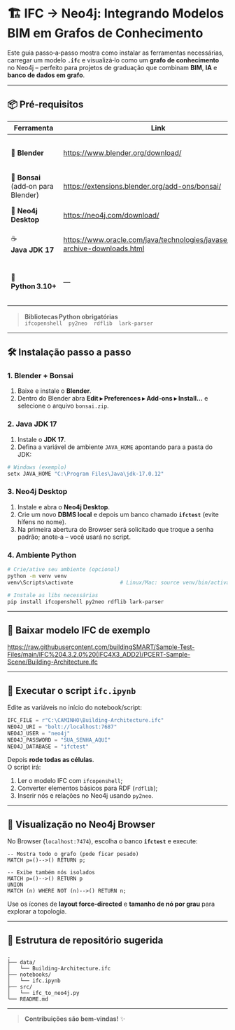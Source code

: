 # 🏗️ IFC → Neo4j: Integrando Modelos BIM em Grafos de Conhecimento

Este guia passo‑a‑passo mostra como instalar as ferramentas necessárias, carregar um modelo **`.ifc`** e visualizá‑lo como um **grafo de conhecimento** no Neo4j – perfeito para projetos de graduação que combinam **BIM**, **IA** e **banco de dados em grafo**.

---

## 📦 Pré‑requisitos

| Ferramenta | Link | Função |
|------------|------|--------|
| 🧱 **Blender** | <https://www.blender.org/download/> | Modelagem e visualização 3D |
| 🌿 **Bonsai** (add‑on para Blender) | <https://extensions.blender.org/add-ons/bonsai/> | Exportação BIM → IFC |
| 🧠 **Neo4j Desktop** | <https://neo4j.com/download/> | Banco de dados em grafo |
| ☕ **Java JDK 17** | <https://www.oracle.com/java/technologies/javase/jdk17-archive-downloads.html> | Necessário para rodar o Neo4j |
| 🐍 **Python 3.10+** | — | Ambiente para executar o script de importação |

> **Bibliotecas Python obrigatórias**  
> `ifcopenshell  py2neo  rdflib  lark-parser`

---

## 🛠️ Instalação passo a passo

### 1. Blender + Bonsai

1. Baixe e instale o **Blender**.  
2. Dentro do Blender abra **Edit ▸ Preferences ▸ Add‑ons ▸ Install…** e selecione o    arquivo `bonsai.zip`.

### 2. Java JDK 17

1. Instale o **JDK 17**.  
2. Defina a variável de ambiente `JAVA_HOME` apontando para a pasta do JDK:

```bash
# Windows (exemplo)
setx JAVA_HOME "C:\Program Files\Java\jdk‑17.0.12"
```

### 3. Neo4j Desktop

1. Instale e abra o **Neo4j Desktop**.  
2. Crie um novo **DBMS local** e depois um banco chamado **`ifctest`**    (evite hífens no nome).  
3. Na primeira abertura do Browser será solicitado que troque a senha    padrão; anote‑a – você usará no script.

### 4. Ambiente Python

```bash
# Crie/ative seu ambiente (opcional)
python -m venv venv
venv\Scripts\activate               # Linux/Mac: source venv/bin/activate

# Instale as libs necessárias
pip install ifcopenshell py2neo rdflib lark-parser
```

---

## 🏢 Baixar modelo IFC de exemplo

https://raw.githubusercontent.com/buildingSMART/Sample-Test-Files/main/IFC%204.3.2.0%20(IFC4X3_ADD2)/PCERT-Sample-Scene/Building-Architecture.ifc

---

## 🐍 Executar o script `ifc.ipynb`

Edite as variáveis no início do notebook/script:

```python
IFC_FILE = r"C:\CAMINHO\Building-Architecture.ifc"
NEO4J_URI = "bolt://localhost:7687"
NEO4J_USER = "neo4j"
NEO4J_PASSWORD = "SUA_SENHA_AQUI"
NEO4J_DATABASE = "ifctest"
```

Depois **rode todas as células**.  
O script irá:

1. Ler o modelo IFC com `ifcopenshell`;
2. Converter elementos básicos para RDF (`rdflib`);
3. Inserir nós e relações no Neo4j usando `py2neo`.

---

## 🔎 Visualização no Neo4j Browser

No Browser (`localhost:7474`), escolha o banco **`ifctest`** e execute:

```cypher
-- Mostra todo o grafo (pode ficar pesado)
MATCH p=()-->() RETURN p;

-- Exibe também nós isolados
MATCH p=()-->() RETURN p
UNION
MATCH (n) WHERE NOT (n)-->() RETURN n;
```

Use os ícones de **layout force‑directed** e **tamanho de nó por grau** para explorar a topologia.

---

## 📂 Estrutura de repositório sugerida

```
.
├── data/
│   └── Building-Architecture.ifc
├── notebooks/
│   └── ifc.ipynb
├── src/
│   └── ifc_to_neo4j.py
└── README.md
```

---


> **Contribuições são bem‑vindas!** ✨
